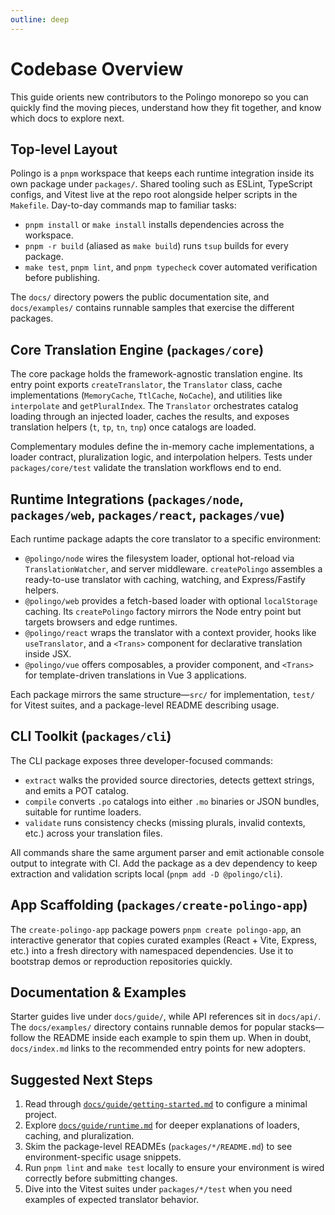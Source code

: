 ```yaml
---
outline: deep
---
```


# Codebase Overview

This guide orients new contributors to the Polingo monorepo so you can quickly find the moving pieces, understand how they fit together, and know which docs to explore next.

## Top-level Layout

Polingo is a `pnpm` workspace that keeps each runtime integration inside its own package under `packages/`. Shared tooling such as ESLint, TypeScript configs, and Vitest live at the repo root alongside helper scripts in the `Makefile`. Day-to-day commands map to familiar tasks:

- `pnpm install` or `make install` installs dependencies across the workspace.
- `pnpm -r build` (aliased as `make build`) runs `tsup` builds for every package.
- `make test`, `pnpm lint`, and `pnpm typecheck` cover automated verification before publishing.

The `docs/` directory powers the public documentation site, and `docs/examples/` contains runnable samples that exercise the different packages.

## Core Translation Engine (`packages/core`)

The core package holds the framework-agnostic translation engine. Its entry point exports `createTranslator`, the `Translator` class, cache implementations (`MemoryCache`, `TtlCache`, `NoCache`), and utilities like `interpolate` and `getPluralIndex`. The `Translator` orchestrates catalog loading through an injected loader, caches the results, and exposes translation helpers (`t`, `tp`, `tn`, `tnp`) once catalogs are loaded.

Complementary modules define the in-memory cache implementations, a loader contract, pluralization logic, and interpolation helpers. Tests under `packages/core/test` validate the translation workflows end to end.

## Runtime Integrations (`packages/node`, `packages/web`, `packages/react`, `packages/vue`)

Each runtime package adapts the core translator to a specific environment:

- `@polingo/node` wires the filesystem loader, optional hot-reload via `TranslationWatcher`, and server middleware. `createPolingo` assembles a ready-to-use translator with caching, watching, and Express/Fastify helpers.
- `@polingo/web` provides a fetch-based loader with optional `localStorage` caching. Its `createPolingo` factory mirrors the Node entry point but targets browsers and edge runtimes.
- `@polingo/react` wraps the translator with a context provider, hooks like `useTranslator`, and a `<Trans>` component for declarative translation inside JSX.
- `@polingo/vue` offers composables, a provider component, and `<Trans>` for template-driven translations in Vue 3 applications.

Each package mirrors the same structure—`src/` for implementation, `test/` for Vitest suites, and a package-level README describing usage.

## CLI Toolkit (`packages/cli`)

The CLI package exposes three developer-focused commands:

- `extract` walks the provided source directories, detects gettext strings, and emits a POT catalog.
- `compile` converts `.po` catalogs into either `.mo` binaries or JSON bundles, suitable for runtime loaders.
- `validate` runs consistency checks (missing plurals, invalid contexts, etc.) across your translation files.

All commands share the same argument parser and emit actionable console output to integrate with CI. Add the package as a dev dependency to keep extraction and validation scripts local (`pnpm add -D @polingo/cli`).

## App Scaffolding (`packages/create-polingo-app`)

The `create-polingo-app` package powers `pnpm create polingo-app`, an interactive generator that copies curated examples (React + Vite, Express, etc.) into a fresh directory with namespaced dependencies. Use it to bootstrap demos or reproduction repositories quickly.

## Documentation & Examples

Starter guides live under `docs/guide/`, while API references sit in `docs/api/`. The `docs/examples/` directory contains runnable demos for popular stacks—follow the README inside each example to spin them up. When in doubt, `docs/index.md` links to the recommended entry points for new adopters.

## Suggested Next Steps

1. Read through [`docs/guide/getting-started.md`](./getting-started.md) to configure a minimal project.
2. Explore [`docs/guide/runtime.md`](./runtime.md) for deeper explanations of loaders, caching, and pluralization.
3. Skim the package-level READMEs (`packages/*/README.md`) to see environment-specific usage snippets.
4. Run `pnpm lint` and `make test` locally to ensure your environment is wired correctly before submitting changes.
5. Dive into the Vitest suites under `packages/*/test` when you need examples of expected translator behavior.
